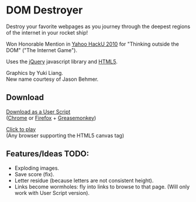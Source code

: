 # DOM Destroyer

Destroy your favorite webpages as you journey through the deepest regions of
the internet in your rocket ship!

Won Honorable Mention in <a href="http://developer.yahoo.com/hacku/uw.html">Yahoo HackU 2010</a>
for "Thinking outside the DOM" ("The Internet Game").

Uses the <a href="http://jquery.com/">jQuery</a> javascript library and <a href="http://www.w3.org/TR/html5/">HTML5</a>.

Graphics by Yuki Liang. <br />
New name courtesy of Jason Behmer.
        
## Download
<a href="http://sean.anasta.si/projects/dom-destroyer/dom-destroyer.user.js">Download as a User Script</a><br />
(<a href="http://www.google.com/chrome">Chrome</a> or
 <a href="http://www.firefox.com">Firefox</a> +
 <a href="https://addons.mozilla.org/en-US/firefox/addon/748">Greasemonkey</a>)
            
<a href="javascript:(function(){var script=document.createElement('script');script.src='http://sean.anasta.si/projects/dom-destroyer/src/dom-destroyer.user.js';document.body.appendChild(script);})()">Click to play</a><br />
(Any browser supporting the HTML5 canvas tag)

## Features/Ideas TODO:
* Exploding images.
* Save score (fix).
* Letter residue (because letters are not consistent height).
* Links become wormholes: fly into links to browse to that page. (Will only work with User Script version).
